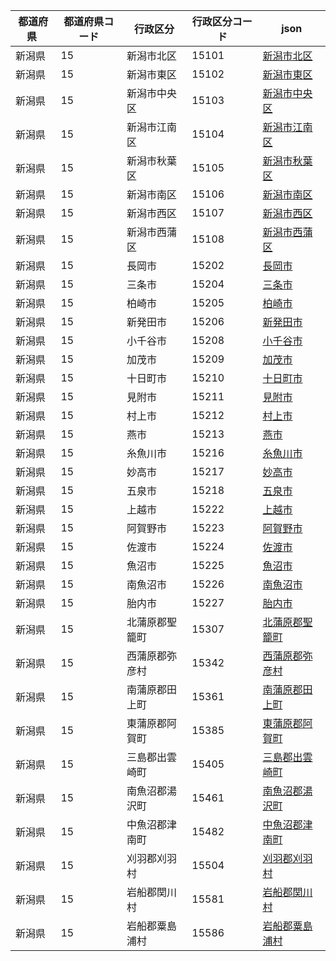 |  都道府県  | 都道府県コード | 行政区分 | 行政区分コード | json |
|-----------|--------------|--------- |--------------|------|
| 新潟県 | 15 | 新潟市北区 | 15101 | [新潟市北区](/geojson/15/15101.json) |
| 新潟県 | 15 | 新潟市東区 | 15102 | [新潟市東区](/geojson/15/15102.json) |
| 新潟県 | 15 | 新潟市中央区 | 15103 | [新潟市中央区](/geojson/15/15103.json) |
| 新潟県 | 15 | 新潟市江南区 | 15104 | [新潟市江南区](/geojson/15/15104.json) |
| 新潟県 | 15 | 新潟市秋葉区 | 15105 | [新潟市秋葉区](/geojson/15/15105.json) |
| 新潟県 | 15 | 新潟市南区 | 15106 | [新潟市南区](/geojson/15/15106.json) |
| 新潟県 | 15 | 新潟市西区 | 15107 | [新潟市西区](/geojson/15/15107.json) |
| 新潟県 | 15 | 新潟市西蒲区 | 15108 | [新潟市西蒲区](/geojson/15/15108.json) |
| 新潟県 | 15 | 長岡市 | 15202 | [長岡市](/geojson/15/15202.json) |
| 新潟県 | 15 | 三条市 | 15204 | [三条市](/geojson/15/15204.json) |
| 新潟県 | 15 | 柏崎市 | 15205 | [柏崎市](/geojson/15/15205.json) |
| 新潟県 | 15 | 新発田市 | 15206 | [新発田市](/geojson/15/15206.json) |
| 新潟県 | 15 | 小千谷市 | 15208 | [小千谷市](/geojson/15/15208.json) |
| 新潟県 | 15 | 加茂市 | 15209 | [加茂市](/geojson/15/15209.json) |
| 新潟県 | 15 | 十日町市 | 15210 | [十日町市](/geojson/15/15210.json) |
| 新潟県 | 15 | 見附市 | 15211 | [見附市](/geojson/15/15211.json) |
| 新潟県 | 15 | 村上市 | 15212 | [村上市](/geojson/15/15212.json) |
| 新潟県 | 15 | 燕市 | 15213 | [燕市](/geojson/15/15213.json) |
| 新潟県 | 15 | 糸魚川市 | 15216 | [糸魚川市](/geojson/15/15216.json) |
| 新潟県 | 15 | 妙高市 | 15217 | [妙高市](/geojson/15/15217.json) |
| 新潟県 | 15 | 五泉市 | 15218 | [五泉市](/geojson/15/15218.json) |
| 新潟県 | 15 | 上越市 | 15222 | [上越市](/geojson/15/15222.json) |
| 新潟県 | 15 | 阿賀野市 | 15223 | [阿賀野市](/geojson/15/15223.json) |
| 新潟県 | 15 | 佐渡市 | 15224 | [佐渡市](/geojson/15/15224.json) |
| 新潟県 | 15 | 魚沼市 | 15225 | [魚沼市](/geojson/15/15225.json) |
| 新潟県 | 15 | 南魚沼市 | 15226 | [南魚沼市](/geojson/15/15226.json) |
| 新潟県 | 15 | 胎内市 | 15227 | [胎内市](/geojson/15/15227.json) |
| 新潟県 | 15 | 北蒲原郡聖籠町 | 15307 | [北蒲原郡聖籠町](/geojson/15/15307.json) |
| 新潟県 | 15 | 西蒲原郡弥彦村 | 15342 | [西蒲原郡弥彦村](/geojson/15/15342.json) |
| 新潟県 | 15 | 南蒲原郡田上町 | 15361 | [南蒲原郡田上町](/geojson/15/15361.json) |
| 新潟県 | 15 | 東蒲原郡阿賀町 | 15385 | [東蒲原郡阿賀町](/geojson/15/15385.json) |
| 新潟県 | 15 | 三島郡出雲崎町 | 15405 | [三島郡出雲崎町](/geojson/15/15405.json) |
| 新潟県 | 15 | 南魚沼郡湯沢町 | 15461 | [南魚沼郡湯沢町](/geojson/15/15461.json) |
| 新潟県 | 15 | 中魚沼郡津南町 | 15482 | [中魚沼郡津南町](/geojson/15/15482.json) |
| 新潟県 | 15 | 刈羽郡刈羽村 | 15504 | [刈羽郡刈羽村](/geojson/15/15504.json) |
| 新潟県 | 15 | 岩船郡関川村 | 15581 | [岩船郡関川村](/geojson/15/15581.json) |
| 新潟県 | 15 | 岩船郡粟島浦村 | 15586 | [岩船郡粟島浦村](/geojson/15/15586.json) |
